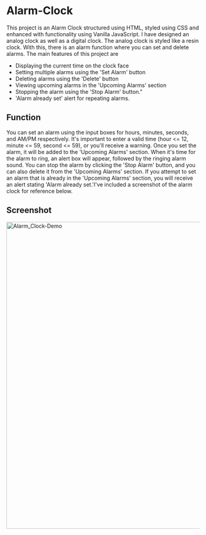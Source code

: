 # Alarm-Clock
This project is an Alarm Clock structured using HTML, styled using CSS and enhanced with functionality using Vanilla JavaScript. I have designed an analog clock as well as a digital clock. The analog clock is styled like a resin clock. With this, there is an alarm function where you can set and delete alarms. The main features of this project are

* Displaying the current time on the clock face
* Setting multiple alarms using the 'Set Alarm' button
* Deleting alarms using the 'Delete' button
* Viewing upcoming alarms in the 'Upcoming Alarms' section
* Stopping the alarm  using the 'Stop Alarm' button."
* 'Alarm already set' alert for repeating alarms.

## Function
You can set an alarm using the input boxes for hours, minutes, seconds, and AM/PM respectively. It's important to enter a valid time (hour <= 12, minute <= 59, second <= 59), or you'll receive a warning. Once you set the alarm, it will be added to the 'Upcoming Alarms' section. When it's time for the alarm to ring, an alert box will appear, followed by the ringing alarm sound. You can stop the alarm by clicking the 'Stop Alarm' button, and you can also delete it from the 'Upcoming Alarms' section. If you attempt to set an alarm that is already in the 'Upcoming Alarms' section, you will receive an alert stating 'Alarm already set.'I've included a screenshot of the alarm clock for reference below.

## Screenshot
<img width="800" alt="Alarm_Clock-Demo" src="https://github.com/Vishalini24/Alarm-Clock/assets/63181262/ae7b939d-ed22-435d-bd37-75b9370a933b">
